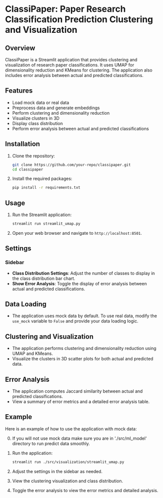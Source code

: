 # ClassiPaper: Paper Research Classification Prediction Clustering and Visualization

## Overview
ClassiPaper is a Streamlit application that provides clustering and visualization of research paper classifications. It uses UMAP for dimensionality reduction and KMeans for clustering. The application also includes error analysis between actual and predicted classifications.

## Features
- Load mock data or real data
- Preprocess data and generate embeddings
- Perform clustering and dimensionality reduction
- Visualize clusters in 3D
- Display class distribution
- Perform error analysis between actual and predicted classifications

## Installation
1. Clone the repository:
    ```sh
    git clone https://github.com/your-repo/classipaper.git
    cd classipaper
    ```

2. Install the required packages:
    ```sh
    pip install -r requirements.txt
    ```

## Usage
1. Run the Streamlit application:
    ```sh
    streamlit run streamlit_umap.py
    ```

2. Open your web browser and navigate to `http://localhost:8501`.

## Settings
### Sidebar
- **Class Distribution Settings**: Adjust the number of classes to display in the class distribution bar chart.
- **Show Error Analysis**: Toggle the display of error analysis between actual and predicted classifications.

## Data Loading
- The application uses mock data by default. To use real data, modify the `use_mock` variable to `False` and provide your data loading logic.

## Clustering and Visualization
- The application performs clustering and dimensionality reduction using UMAP and KMeans.
- Visualize the clusters in 3D scatter plots for both actual and predicted data.

## Error Analysis
- The application computes Jaccard similarity between actual and predicted classifications.
- View a summary of error metrics and a detailed error analysis table.

## Example
Here is an example of how to use the application with mock data:

0. If you will not use mock data make sure you are in './src/ml_model' directory to run predict data smoothly.

1. Run the application:
    ```sh
    streamlit run ./src/visualization/streamlit_umap.py
    ```

2. Adjust the settings in the sidebar as needed.

3. View the clustering visualization and class distribution.

4. Toggle the error analysis to view the error metrics and detailed analysis.